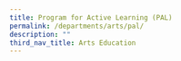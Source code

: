 ```yaml
---
title: Program for Active Learning (PAL)
permalink: /departments/arts/pal/
description: ""
third_nav_title: Arts Education
---
```

